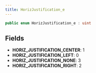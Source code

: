 ```yaml
---
title: HorizJustification_e
---
```


```csharp
public enum HorizJustification_e : uint
```

## Fields

- **HORIZ_JUSTIFICATION_CENTER**: 1
- **HORIZ_JUSTIFICATION_LEFT**: 0
- **HORIZ_JUSTIFICATION_NONE**: 3
- **HORIZ_JUSTIFICATION_RIGHT**: 2

